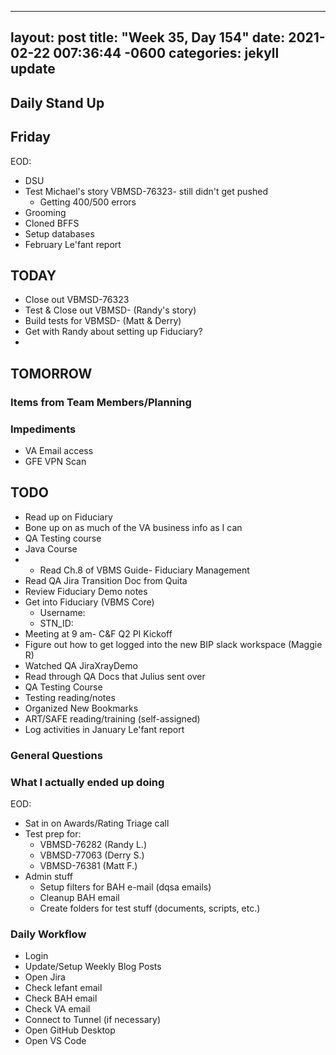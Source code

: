 
---
layout: post
title:  "Week 35, Day 154"
date:   2021-02-22 007:36:44 -0600
categories: jekyll update
---

## Daily Stand Up
## Friday
EOD:
* DSU
* Test Michael's story VBMSD-76323- still didn't get pushed
  * Getting 400/500 errors
* Grooming
* Cloned BFFS
* Setup databases
* February Le'fant report

## TODAY
* Close out VBMSD-76323
* Test & Close out VBMSD- (Randy's story)
* Build tests for VBMSD- (Matt & Derry)
* Get with Randy about setting up Fiduciary?
* 
## TOMORROW

### Items from Team Members/Planning


### Impediments
* VA Email access
* GFE VPN Scan

## TODO
* Read up on Fiduciary
* Bone up on as much of the VA business info as I can
* QA Testing course
* Java Course
* * Read Ch.8 of VBMS Guide- Fiduciary Management
* Read QA Jira Transition Doc from Quita
* Review Fiduciary Demo notes
* Get into Fiduciary (VBMS Core)
  * Username: 
  * STN_ID:
* Meeting at 9 am- C&F Q2 PI Kickoff
* Figure out how to get logged into the new BIP slack workspace (Maggie R)
* Watched QA JiraXrayDemo 
* Read through QA Docs that Julius sent over
* QA Testing Course
* Testing reading/notes
* Organized New Bookmarks
* ART/SAFE reading/training (self-assigned)
* Log activities in January Le'fant report

### General Questions  

### What I actually ended up doing
EOD:
* Sat in on Awards/Rating Triage call
* Test prep for:
  * VBMSD-76282 (Randy L.)
  * VBMSD-77063 (Derry S.)
  * VBMSD-76381 (Matt F.)
* Admin stuff
  * Setup filters for BAH e-mail (dqsa emails)
  * Cleanup BAH email 
  * Create folders for test stuff (documents, scripts, etc.)

### Daily Workflow
* Login
* Update/Setup Weekly Blog Posts
* Open Jira
* Check lefant email
* Check BAH email
* Check VA email
* Connect to Tunnel (if necessary)
* Open GitHub Desktop
* Open VS Code